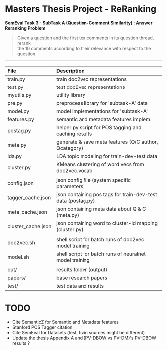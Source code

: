 # Masters Thesis Project - ReRanking
**SemEval Task 3 - SubTask A (Question-Comment Similarity) : Answer Reranking Problem**

> Given a question and the first ten comments in its question thread, rerank 
<br/>the 10 comments according to their relevance with respect to the question.

----

| File               | Description                                                  |
|:------------------ |:------------------------------------------------------------ |
| train.py           | train doc2vec representations                                |
| test.py            | test  doc2vec representations                                |
| myutils.py         | utility library                                              |
| pre.py             | preprocess library for 'subtask-A' data                      |
| model.py           | model implementations for 'subtask-A'                        |
| features.py        | semantic and metadata features implem.                       |
| postag.py          | helper py script for POS tagging and caching results         |
| meta.py            | generate & save meta features (Q/C author, Qcategory)        |
| lda.py             | LDA topic modeling for train-dev-test data                   |
| cluster.py         | KMeans clustering of word vecs from doc2vec.vocab            |
|                    |                                                              |
| config.json        | json config file (system specific parameters)                |
| tagger_cache.json  | json containing pos tags for train-dev-test data (postag.py) |
| meta_cache.json    | json containing meta data about Q & C (meta.py)              |
| cluster_cache.json | json containing word to cluster-id mapping (cluster.py)      |
|                    |                                                              |
| doc2vec.sh         | shell script for batch runs of doc2vec model training        |
| model.sh           | shell script for batch runs of neuralnet model training      |
|                    |                                                              |
| out/               | results folder (output)                                      |
| papers/            | base research papers                                         |
| test/              | test data and results                                        |

# TODO
* Cite SemanticZ for Semantic and Metadata features
* Stanford POS Tagger citation
* Cite SemEval for Datasets (test, train sources might be different)
* Update the thesis Appendix A and (PV-DBOW vs PV-DM)'s PV-DBOW results ?